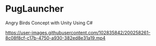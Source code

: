 # PugLauncher
Angry Birds Concept with Unity
Using C#

https://user-images.githubusercontent.com/102835842/200258261-8c08f8cf-c17b-4750-a930-382ed8e31a19.mp4

